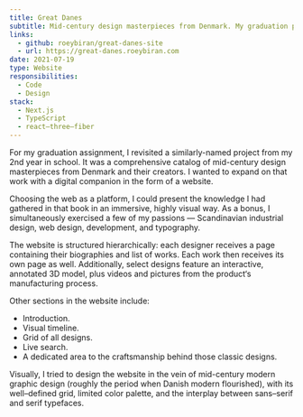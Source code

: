 ```yaml
---
title: Great Danes
subtitle: Mid-century design masterpieces from Denmark. My graduation project.
links:
  - github: roeybiran/great-danes-site
  - url: https://great-danes.roeybiran.com
date: 2021-07-19
type: Website
responsibilities:
  - Code
  - Design
stack:
  - Next.js
  - TypeScript
  - react–three–fiber
---
```


For my graduation assignment, I revisited a similarly-named project from my 2nd year in school. It was a comprehensive catalog of mid-century design masterpieces from Denmark and their creators. I wanted to expand on that work with a digital companion in the form of a website.

Choosing the web as a platform, I could present the knowledge I had gathered in that book in an immersive, highly visual way. As a bonus, I simultaneously exercised a few of my passions — Scandinavian industrial design, web design, development, and typography.

The website is structured hierarchically: each designer receives a page containing their biographies and list of works. Each work then receives its own page as well. Additionally, select designs feature an interactive, annotated 3D model, plus videos and pictures from the product‘s manufacturing process.

Other sections in the website include:

- Introduction.
- Visual timeline.
- Grid of all designs.
- Live search.
- A dedicated area to the craftsmanship behind those classic designs.

Visually, I tried to design the website in the vein of mid-century modern graphic design (roughly the period when Danish modern flourished), with its well–defined grid, limited color palette, and the interplay between sans–serif and serif typefaces.
